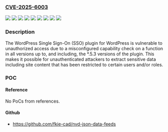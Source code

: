 ### [CVE-2025-6003](https://cve.mitre.org/cgi-bin/cvename.cgi?name=CVE-2025-6003)
![](https://img.shields.io/static/v1?label=Product&message=WordPress%20Single%20Sign-On%20(SSO)%20-%20Multisite%20All-Inclusive&color=blue)
![](https://img.shields.io/static/v1?label=Product&message=WordPress%20Single%20Sign-On%20(SSO)%20-%20Multisite%20Enterprise&color=blue)
![](https://img.shields.io/static/v1?label=Product&message=WordPress%20Single%20Sign-On%20(SSO)%20-%20Multisite%20Premium&color=blue)
![](https://img.shields.io/static/v1?label=Product&message=WordPress%20Single%20Sign-On%20(SSO)%20-%20Single%20Site%20All-Inclusive&color=blue)
![](https://img.shields.io/static/v1?label=Product&message=WordPress%20Single%20Sign-On%20(SSO)%20-%20Single%20Site%20Enterprise&color=blue)
![](https://img.shields.io/static/v1?label=Product&message=WordPress%20Single%20Sign-On%20(SSO)%20-%20Single%20Site%20Premium&color=blue)
![](https://img.shields.io/static/v1?label=Product&message=WordPress%20Single%20Sign-On%20(SSO)%20-%20Single%20Site%20Standard&color=blue)
![](https://img.shields.io/static/v1?label=Version&message=*%20&color=brightgreen)
![](https://img.shields.io/static/v1?label=Vulnerability&message=CWE-863%20Incorrect%20Authorization&color=brightgreen)

### Description

The WordPress Single Sign-On (SSO) plugin for WordPress is vulnerable to unauthorized access due to a misconfigured capability check on a function in all versions up to, and including, the *.5.3 versions of the plugin. This makes it possible for unauthenticated attackers to extract sensitive data including site content that has been restricted to certain users and/or roles.

### POC

#### Reference
No PoCs from references.

#### Github
- https://github.com/fkie-cad/nvd-json-data-feeds

